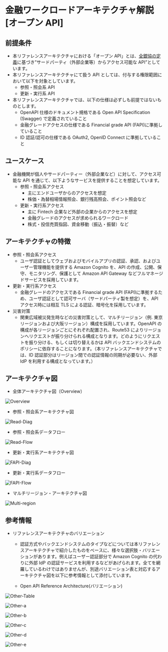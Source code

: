 # 金融ワークロードアーキテクチャ解説 [オープン API]

## 前提条件

- 本リファレンスアーキテクチャにおける「オープン API」とは、[全銀協の定義](https://www.fsa.go.jp/singi/singi_kinyu/financial_system/siryou/20161028/02.pdf)に基づき”サードパーティ（外部企業等）からアクセス可能な API”としています。
- 本リファレンスアーキテクチャにて扱う API としては、付与する権限範囲において以下を対象としています。
  - 参照・照会系 API
  - 更新・実行系 API
- 本リファレンスアーキテクチャでは、以下の仕様は必ずしも前提ではないものとします。
  - OpenAPI 仕様のドキュメント規格である Open API Specification (Swagger) で定義されていること
  - 金融グレードアクセスの仕様である Financial grade API (FAPI)に準拠していること
  - ID 認証/認可の仕様である OAuth2, OpenID Connect に準拠していること

## ユースケース

- 金融機関が個人やサードパーティー（外部企業など）に対して、アクセス可能な API を通じて、以下ようなサービスを提供することを想定しています。
  - 参照・照会系アクセス
    - 主にエンドユーザからのアクセスを想定
    - 株価・為替相場情報照会、銀行残高照会、ポイント照会など
  - 更新・実行系アクセス
    - 主に Fintech 企業など外部の企業からのアクセスを想定
    - 金融グレードのアクセスが求められるワークロード
    - 株式・投信売買指図、資金移動（振込・振替）など

## アーキテクチャの特徴

- 参照・照会系アクセス
  - ユーザ認証としてウェブおよびモバイルアプリの認証、承認、およびユーザー管理機能を提供する Amazon Cognito を、API の作成、公開、保守、モニタリング、保護として Amazon API Gateway などフルマネージドサービスを採用しています。
- 更新・実行系アクセス
  - 金融グレードのアクセスである Financial grade API (FAPI)に準拠するため、ユーザ認証として認可サーバ（サードパーティ製を想定）を、API アクセス時には相互 TLS による認証、暗号化を採用しています。
- 災害対策
  - 関東広域被災発生時などの災害対策として、マルチリージョン（例. 東京リージョンおよび大阪リージョン）構成を採用しています。OpenAPI の構成が各リージョンごとにそれぞれ配置され、Route53 によりリージョンへリクエストが振り分けられる構成となります。どのようにリクエストを振り分ける、もしくは切り替えるかは API バックエンドシステムのポリシーに依存することになります。（本リファレンスアーキテクチャでは、ID 認証部分はリージョン間での認証情報の同期が必要ない、外部 IdP を利用する構成となっています。）

## アーキテクチャ図

- 全体アーキテクチャ図（Overview）

![Overview](images/FinRA-OpenAPI-Arch-Overview.png)

- 参照・照会系アーキテクチャ図

![Read-Diag](images/FinRA-OpenAPI-Arch-Read-Diag.png)

- 参照・照会系データフロー

![Read-Flow](images/FinRA-OpenAPI-Arch-Read-Flow.png)

- 更新・実行系アーキテクチャ図

![FAPI-Diag](images/FinRA-OpenAPI-Arch-FAPI-Diag.png)

- 更新・実行系データフロー

![FAPI-Flow](images/FinRA-OpenAPI-Arch-FAPI-Flow.png)

- マルチリージョン・アーキテクチャ図

![Multi-region](images/FinRA-OpenAPI-Arch-Multi-region.png)

## 参考情報

- リファレンスアーキテクチャのバリエーション

  - 認証方式やバックエンドシステムのタイプなどについては本リファレンスアーキテクチャで紹介したものをベースに、様々な選択肢・バリエーションがあります。例えばユーザー認証部分で Amazon Cognito の代わりに外部 IdP の認証サービスを利用するなどがあげられます。全てを網羅しているわけではありませんが、別途バリエーション表と対応するアーキテクチャ図を以下に参考情報として添付しています。

  - Open API Reference Architecture(バリエーション)

![Other-Table](images/FinRA-OpenAPI-Arch-Other-table.png)

![Other-a](images/FinRA-OpenAPI-Arch-other-a.png)

![Other-b](images/FinRA-OpenAPI-Arch-other-b.png)

![Other-c](images/FinRA-OpenAPI-Arch-other-c.png)

![Other-d](images/FinRA-OpenAPI-Arch-other-d.png)

![Other-e](images/FinRA-OpenAPI-Arch-other-e.png)
